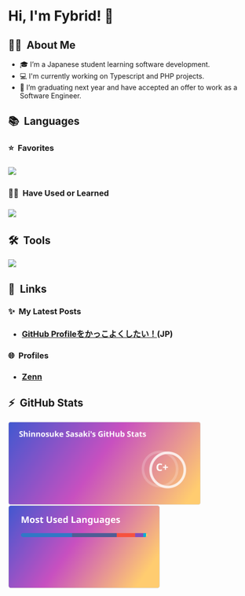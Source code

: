 <!-- Banner -->
<!-- 編集中 -->

<h1>Hi, I'm Fybrid! 👋</h2>

<h2>👨‍💻 &nbsp;About Me</h2>

- 🎓 I’m a Japanese student learning software development.
- 💻 I'm currently working on Typescript and PHP projects.
- 🌱 I’m graduating next year and have accepted an offer to work as a Software Engineer.

<!-- TODO: -->
<!-- ## 🌱 Currently Exploring -->

<!-- TODO: -->
<!-- ## 🏆 Achievements -->

<h2>📚 &nbsp;Languages</h2>

<h3>⭐️ &nbsp;Favorites<h3>

![](https://skillicons.dev/icons?i=c,php,laravel,go)

<h3>✍🏻 &nbsp;Have Used or Learned<h3>

![](https://skillicons.dev/icons?i=html,css,scss,js,typescript,nodejs,react,python,java,mysql)

<h2>🛠️ &nbsp;Tools</h2>

![](https://skillicons.dev/icons?i=windows,apple,ubuntu,vscode,docker,git,github,githubactions,postman,notion,discord,vercel,aws,supabase)

<h2>🔗 &nbsp;Links</h2>

<h3>✨ &nbsp;My Latest Posts<h3>

- [GitHub Profileをかっこよくしたい！](https://zenn.dev/fybrid/articles/8de77ef352ae3d)(JP)

<h3>🌐 &nbsp;Profiles<h3>

- [Zenn](https://zenn.dev/fybrid)

<h2>⚡ &nbsp;GitHub Stats</h2>

<a href="https://github.com/Fybrid">
  <img align="left" src="img/profile_stats.svg" style="height:170px; margin-right:20px;"/>
</a>
<a href="https://github.com/Fybrid">
  <img align="left" src="img/profile_languages.svg" style="height:170px;"/>
</a>